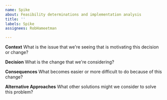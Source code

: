 ```yaml
---
name: Spike
about: Feasibility determinations and implementation analysis
title: ''
labels: Spike
assignees: RobHameetman

---
```


**Context**
What is the issue that we're seeing that is motivating this decision or change?

**Decision**
What is the change that we're considering?

**Consequences**
What becomes easier or more difficult to do because of this change?

**Alternative Approaches**
What other solutions might we consider to solve this problem?
